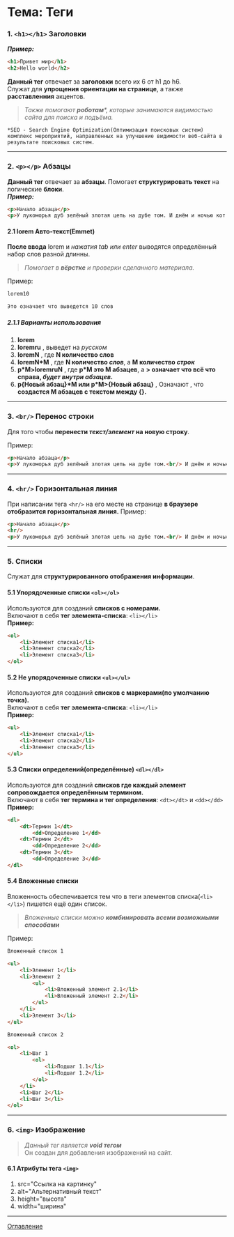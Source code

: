 # Тема: Теги
### 1. `<h1></h1>` Заголовки
_**Пример:**_
```HTML
<h1>Привет мир</h1>
<h2>Hello world</h2>
```

**Данный тег** отвечает за **заголовки** всего их 6 от h1 до h6.  
Служат для **упрощения ориентации на странице**, а также **расставленния** акцентов. 
> _Также помогают **роботам***, которые занимаются видимостью сайта для поиска и подъёма._
    
    *SEO - Search Engine Optimization(Оптимизация поисковых систем) комплекс мероприятий, направленных на улучшение видимости веб-сайта в результате поисковых систем.
***

### 2. `<p></p>` Абзацы
**Данный тег** отвечает за **абзацы**. Помогает **структурировать текст** на логические **блоки**.  
_**Пример:**_
```HTML
<p>Начало абзаца</p>
<p>У лукоморья дуб зелёный злотая цепь на дубе том. И днём и ночью кот учёный всё ходит по цепи кругом.</p>
```
#### 2.1 lorem Авто-текст(Emmet)
**После ввода** lorem и _нажатия tab или enter_ выводятся определённый набор слов разной длинны.

>_Помогает в **вёрстке** и проверки сделанного материала._  

Пример:
```HTML
lorem10

Это означает что выведется 10 слов
```
##### 2.1.1 **Варианты использования**
1. **lorem**
2. **loremru** , выведет на *русском*
2. **loremN** , где **N количество слов**
3. **loremN*M** , где **N количество _слов_**, а **M количество _строк_**
4. **p*M>loremruN** , где **p\*M это M абзацев**, а **> означает что всё что справа, _будет внутри абзацев_.**
5. **p{Новый абзац}\*M или p\*M>{Новый абзац}** , Означают , что **создастся M абзацев c текстом между {}.**
***
### 3. `<br/>` Перенос строки
Для того чтобы **перенести _текст/элемент_ на новую строку**.

Пример:
```HTML
<p>Начало абзаца</p>
<p>У лукоморья дуб зелёный злотая цепь на дубе том.<br/> И днём и ночью кот учёный всё ходит по цепи кругом.</p>
```
***

### 4. `<hr/>` Горизонтальная линия
При написании тега `<hr/>` на его месте на странице **в браузере отобразится горизонтальная линия.**
Пример:
```HTML
<p>Начало абзаца</p>
<hr/>
<p>У лукоморья дуб зелёный злотая цепь на дубе том.<br/> И днём и ночью кот учёный всё ходит по цепи кругом.</p>
```
***
### 5. Списки
Служат для **структурированного отображения информации**.

#### 5.1 Упорядоченные списки `<ol></ol>`
Используются для созданий **списков с номерами.**  
Включают в себя **тег элемента-списка**: `<li></li>`  
**Пример:**
```HTML
<ol>
    <li>Элемент списка1</li>
    <li>Элемент списка2</li>
    <li>Элемент списка3</li>
</ol>
```

#### 5.2 Не упорядоченные списки `<ul></ul>`
Используются для созданий **списков с маркерами(по умолчанию точка).**  
Включают в себя **тег элемента-списка**: `<li></li>`  
**Пример:**
```HTML
<ul>
    <li>Элемент списка1</li>
    <li>Элемент списка2</li>
    <li>Элемент списка3</li>
</ul>
```
#### 5.3 Списки определений(определённые) `<dl></dl>`
Используются для созданий **списков где каждый элемент сопровождается определённым термином.**  
Включают в себя **тег термина и тег определения**: `<dt></dt>` и `<dd></dd>` 
**Пример:**
```HTML
<dl>
    <dt>Термин 1</dt>
        <dd>Определение 1</dd>
    <dt>Термин 2</dt>
        <dd>Определение 2</dd>
    <dt>Термин 3</dt>
        <dd>Определение 3</dd>
</dl>
```
#### 5.4 Вложенные списки
Вложенность обеспечивается тем что в теги элементов списка(`<li></li>`) пишется ещё один список.  

>_Вложенные списки можно **комбинировать всеми возможными способами**_

Пример:
```HTML
Вложенный список 1

<ul>
    <li>Элемент 1</li>
    <li>Элемент 2
        <ul>
            <li>Вложенный элемент 2.1</li>
            <li>Вложенный элемент 2.2</li>
        </ul>
    </li>
    <li>Элемент 3</li>
</ul>

Вложенный список 2

<ol>
    <li>Шаг 1
        <ol>
            <li>Подшаг 1.1</li>
            <li>Подшаг 1.2</li>
        </ol>
    </li>
    <li>Шаг 2</li>
    <li>Шаг 3</li>
</ol>
```
***
### 6. `<img>` Изображение
>_Данный тег является **void тегом**_  
Он создан для добавления изображений на сайт.  
#### 6.1 Атрибуты тега `<img>`
1. src="Ссылка на картинку"
2. alt="Альтернативный текст"
3. height="высота"
4. width="ширина"

***
[Оглавление](./../001_markdown/03_menu.md)